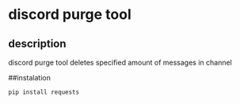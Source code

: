 # discord purge tool

## description
discord purge tool deletes specified amount of messages in channel

##instalation
```console
pip install requests
```
